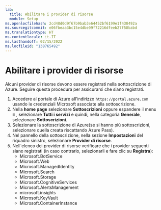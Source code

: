 ```yaml
---
lab:
  title: Abilitare i provider di risorse
  module: Setup
ms.openlocfilehash: 2cd48d0d9f67b9bab3e64452bf6199e1f438492a
ms.sourcegitcommit: e06fbeaa3bc15e4dbe99f72216dfeeb27f58babd
ms.translationtype: HT
ms.contentlocale: it-IT
ms.lasthandoff: 02/15/2022
ms.locfileid: "138765492"
---
```

# <a name="enable-resource-providers"></a>Abilitare i provider di risorse

Alcuni provider di risorse devono essere registrati nella sottoscrizione di Azure. Seguire questa procedura per assicurarsi che siano registrati.

1. Accedere al portale di Azure all'indirizzo `https://portal.azure.com` usando le credenziali Microsoft associate alla sottoscrizione.
2. Nella **home page** selezionare **Sottoscrizioni** oppure espandere il menu **&#8801;** , selezionare **Tutti i servizi** e quindi, nella categoria **Generale**, selezionare **Sottoscrizioni**.
3. Selezionare la sottoscrizione di Azure(se si hanno più sottoscrizioni, selezionare quella creata riscattando Azure Pass).
4. Nel pannello della sottoscrizione, nella sezione **Impostazioni** del riquadro sinistro, selezionare **Provider di risorse**.
5. Nell'elenco dei provider di risorse verificare che i provider seguenti siano registrati (in caso contrario, selezionarli e fare clic su **Registra**):
    - Microsoft.BotService
    - Microsoft.Web
    - Microsoft.ManagedIdentity
    - Microsoft.Search
    - Microsoft.Storage
    - Microsoft.CognitiveServices
    - Microsoft.AlertsManagement
    - microsoft.insights
    - Microsoft.KeyVault
    - Microsoft.ContainerInstance
